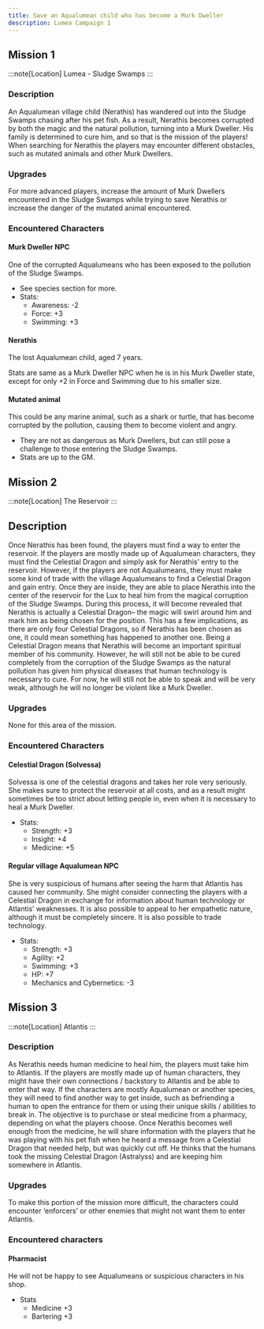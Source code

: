 ```yaml
---
title: Save an Aqualumean child who has become a Murk Dweller
description: Lumea Campaign 1
---
```


## Mission 1

:::note[Location]
Lumea - Sludge Swamps
:::

### Description

An Aqualumean village child (Nerathis) has wandered out into the Sludge Swamps chasing after his pet fish. As a result, Nerathis becomes corrupted by both the magic and the natural pollution, turning into a Murk Dweller. His family is determined to cure him, and so that is the mission of the players! When searching for Nerathis the players may encounter different obstacles, such as mutated animals and other Murk Dwellers.

### Upgrades

For more advanced players, increase the amount of Murk Dwellers encountered in the Sludge Swamps while trying to save Nerathis or increase the danger of the mutated animal encountered.

### Encountered Characters

#### Murk Dweller NPC
One of the corrupted Aqualumeans who has been exposed to the pollution of the Sludge Swamps.
- See species section for more.
- Stats:
    - Awareness: -2
    - Force: +3
    - Swimming: +3

#### Nerathis
The lost Aqualumean child, aged 7 years.

Stats are same as a Murk Dweller NPC when he is in his Murk Dweller state, except for only +2 in Force and Swimming due to his smaller size.

#### Mutated animal
This could be any marine animal, such as a shark or turtle, that has become corrupted by the pollution, causing them to become violent and angry.
- They are not as dangerous as Murk Dwellers, but can still pose a challenge to those entering the Sludge Swamps.
- Stats are up to the GM.

## Mission 2

:::note[Location]
The Reservoir
:::

## Description
Once Nerathis has been found, the players must find a way to enter the reservoir. If the players are mostly made up of Aqualumean characters, they must find the Celestial Dragon and simply ask for Nerathis’ entry to the reservoir. However, if the players are not Aqualumeans, they must make some kind of trade with the village Aqualumeans to find a Celestial Dragon and gain entry. Once they are inside, they are able to place Nerathis into the center of the reservoir for the Lux to heal him from the magical corruption of the Sludge Swamps. During this process, it will become revealed that Nerathis is actually a Celestial Dragon– the magic will swirl around him and mark him as being chosen for the position. This has a few implications, as there are only four Celestial Dragons, so if Nerathis has been chosen as one, it could mean something has happened to another one. Being a Celestial Dragon means that Nerathis will become an important spiritual member of his community. However, he will still not be able to be cured completely from the corruption of the Sludge Swamps as the natural pollution has given him physical diseases that human technology is necessary to cure. For now, he will still not be able to speak and will be very weak, although he will no longer be violent like a Murk Dweller.

### Upgrades

None for this area of the mission.

### Encountered Characters

#### Celestial Dragon (Solvessa)
Solvessa is one of the celestial dragons and takes her role very seriously. She makes sure to protect the reservoir at all costs, and as a result might sometimes be too strict about letting people in, even when it is necessary to heal a Murk Dweller.
- Stats:
    - Strength: +3
    - Insight: +4
    - Medicine: +5

#### Regular village Aqualumean NPC
She is very suspicious of humans after seeing the harm that Atlantis has caused her community. She might consider connecting the players with a Celestial Dragon in exchange for information about human technology or Atlantis’ weaknesses. It is also possible to appeal to her empathetic nature, although it must be completely sincere. It is also possible to trade technology.
- Stats:
    - Strength: +3
    - Agility: +2
    - Swimming: +3
    - HP: +7
    - Mechanics and Cybernetics: -3


## Mission 3

:::note[Location]
Atlantis
:::

### Description
As Nerathis needs human medicine to heal him, the players must take him to Atlantis. If the players are mostly made up of human characters, they might have their own connections / backstory to Atlantis and be able to enter that way. If the characters are mostly Aqualumean or another species, they will need to find another way to get inside, such as befriending a human to open the entrance for them or using their unique skills / abilities to break in. The objective is to purchase or steal medicine from a pharmacy, depending on what the players choose. Once Nerathis becomes well enough from the medicine, he will share information with the players that he was playing with his pet fish when he heard a message from a Celestial Dragon that needed help, but was quickly cut off. He thinks that the humans took the missing Celestial Dragon (Astralyss) and are keeping him somewhere in Atlantis.

### Upgrades
To make this portion of the mission more difficult, the characters could encounter ‘enforcers’ or other enemies that might not want them to enter Atlantis.


### Encountered characters
#### Pharmacist
He will not be happy to see Aqualumeans or suspicious characters in his shop. 
- Stats
    - Medicine +3
    - Bartering +3

